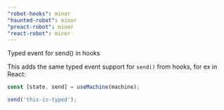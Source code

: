 ```yaml
---
"robot-hooks": minor
"haunted-robot": minor
"preact-robot": minor
"react-robot": minor
---
```


Typed event for send() in hooks

This adds the same typed event support for `send()` from hooks, for ex in React:

```ts
const [state, send] = useMachine(machine);

send('this-is-typed');
```